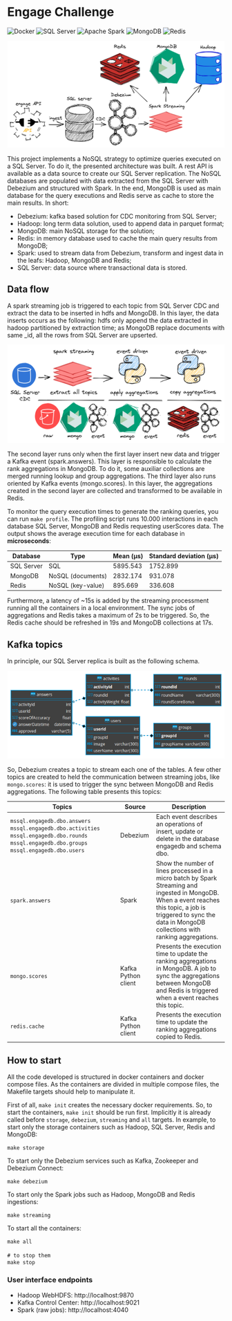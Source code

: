 # Engage Challenge

<p>
<img alt="Docker" src="https://img.shields.io/badge/docker-%230db7ed.svg?&style=for-the-badge&logo=docker&logoColor=white"/>
<img alt="SQL Server" src="https://img.shields.io/badge/microsoftsqlserver-%23cc2927.svg?&style=for-the-badge&logo=microsoftsqlserver&logoColor=white"/>
<img alt="Apache Spark" src="https://img.shields.io/badge/apachespark-%23E25A1C.svg?&style=for-the-badge&logo=apachespark&logoColor=white"/>
<img alt="MongoDB" src="https://img.shields.io/badge/mongodb-%2347A248.svg?&style=for-the-badge&logo=mongodb&logoColor=white"/>
<img alt="Redis" src="https://img.shields.io/badge/redis-%23DC382D.svg?&style=for-the-badge&logo=redis&logoColor=white"/>
</p>

<p align="center">
<img alt="Architecture" src="./docs/architecture.png"/>
</p>

This project implements a NoSQL strategy to optimize queries executed on a SQL Server. To do it, the presented architecture was built. A rest API is available as a data source to create our SQL Server replication. The NoSQL databases are populated with data extracted from the SQL Server with Debezium and structured with Spark. In the end, MongoDB is used as main database for the query executions and Redis serve as cache to store the main results. In short:

- Debezium: kafka based solution for CDC monitoring from SQL Server;
- Hadoop: long term data solution, used to append data in parquet format;
- MongoDB: main NoSQL storage for the solution;
- Redis: in memory database used to cache the main query results from MongoDB;
- Spark: used to stream data from Debezium, transform and ingest data in the leafs: Hadoop, MongoDB and Redis;
- SQL Server: data source where transactional data is stored.

## Data flow

A spark streaming job is triggered to each topic from SQL Server CDC and extract the data to be inserted in hdfs and MongoDB. In this layer, the data inserts occurs as the following: hdfs only append the data extracted in hadoop partitioned by extraction time; as MongoDB replace documents with same \_id, all the rows from SQL Server are upserted.

<p align="center">
<img alt="Dataflow" src="./docs/dataflow.png"/>
</p>

The second layer runs only when the first layer insert new data and trigger a Kafka event (spark.answers). This layer is responsible to calculate the rank aggregations in MongoDB. To do it, some auxiliar collections are merged running lookup and group aggregations. The third layer also runs oriented by Kafka events (mongo.scores). In this layer, the aggregations created in the second layer are collected and transformed to be available in Redis.

To monitor the query execution times to generate the ranking queries, you can run `make profile`. The profiling script runs 10.000 interactions in each database SQL Server, MongoDB and Redis requesting userScores data. The output shows the average execution time for each database in **microseconds**:

| Database   	| Type              	| Mean (µs) 	| Standard deviation (µs) 	|
|------------	|-------------------	|-----------	|-------------------------	|
| SQL Server 	| SQL               	|  5895.543 	|         1752.899        	|
| MongoDB    	| NoSQL (documents) 	|  2832.174 	|         931.078         	|
| Redis      	| NoSQL (key-value) 	|  895.669  	|         336.608         	|

Furthermore, a latency of ~15s is added by the streaming processment running all the containers in a local environment. The sync jobs of aggregations and Redis takes a maximum of 2s to be triggered. So, the Redis cache should be refreshed in 19s and MongoDB collections at 17s.

## Kafka topics

In principle, our SQL Server replica is built as the following schema.

<p align="center">
<img alt="Schema" src="./docs/sqlserver-schema.png"/>
</p>

So, Debezium creates a topic to stream each one of the tables. A few other topics are created to held the communication between streaming jobs, like `mongo.scores`: it is used to trigger the sync between MongoDB and Redis aggregations. The following table presents this topics:

| Topics | Source | Description |
|---|---|---|
| `mssql.engagedb.dbo.answers` `mssql.engagedb.dbo.activities` `mssql.engagedb.dbo.rounds` `mssql.engagedb.dbo.groups` `mssql.engagedb.dbo.users` | Debezium | Each event describes an operations of insert, update or delete in the database engagedb and schema dbo. |
| `spark.answers` | Spark | Show the number of lines processed in a micro batch by Spark Streaming and ingested in MongoDB. When a event reaches this topic, a job is triggered to sync the data in MongoDB collections with ranking aggregations. |
| `mongo.scores` | Kafka Python client | Presents the execution time to update the ranking aggregations in MongoDB. A job to sync the aggregations between MongoDB and Redis is triggered when a event reaches this topic. |
| `redis.cache` | Kafka Python client | Presents the execution time to update the ranking aggregations copied to Redis. |

## How to start

All the code developed is structured in docker containers and docker compose files. As the containers are divided in multiple compose files, the Makefile targets should help to manipulate it.

First of all, `make init` creates the necessary docker requirements. So, to start the containers, `make init` should be run first. Implicitly it is already called before `storage`, `debezium`, `streaming` and `all` targets. In example, to start only the storage containers such as Hadoop, SQL Server, Redis and MongoDB:

```shell
make storage
```

To start only the Debezium services such as Kafka, Zookeeper and Debezium Connect:

```shell
make debezium
```

To start only the Spark jobs such as Hadoop, MongoDB and Redis ingestions:

```shell
make streaming
```

To start all the containers:

```shell
make all

# to stop them
make stop
```

### User interface endpoints

- Hadoop WebHDFS: http://localhost:9870
- Kafka Control Center: http://localhost:9021
- Spark (raw jobs): http://localhost:4040
